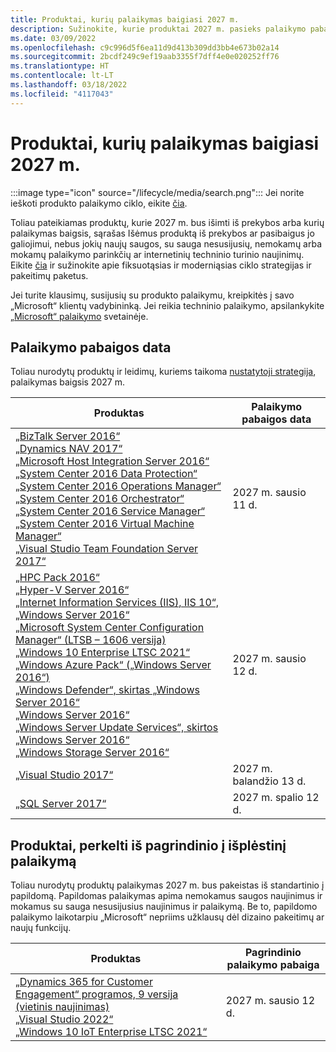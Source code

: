 ```yaml
---
title: Produktai, kurių palaikymas baigiasi 2027 m.
description: Sužinokite, kurie produktai 2027 m. pasieks palaikymo pabaigą arba pereis nuo pagrindinio palaikymo į išplėstinį palaikymą.
ms.date: 03/09/2022
ms.openlocfilehash: c9c996d5f6ea11d9d413b309dd3bb4e673b02a14
ms.sourcegitcommit: 2bcdf249c9ef19aab3355f7dff4e0e020252ff76
ms.translationtype: HT
ms.contentlocale: lt-LT
ms.lasthandoff: 03/18/2022
ms.locfileid: "4117043"
---
```

# <a name="products-ending-support-in-2027"></a>Produktai, kurių palaikymas baigiasi 2027 m.

:::image type="icon" source="/lifecycle/media/search.png":::
Jei norite ieškoti produkto palaikymo ciklo, eikite [čia](/lifecycle/products/).

Toliau pateikiamas produktų, kurie 2027 m. bus išimti iš prekybos arba kurių palaikymas baigsis, sąrašas Išėmus produktą iš prekybos ar pasibaigus jo galiojimui, nebus jokių naujų saugos, su sauga nesusijusių, nemokamų arba mokamų palaikymo parinkčių ar internetinių techninio turinio naujinimų. Eikite [čia](/lifecycle/overview/product-end-of-support-overview) ir sužinokite apie fiksuotąsias ir moderniąsias ciklo strategijas ir pakeitimų paketus.

Jei turite klausimų, susijusių su produkto palaikymu, kreipkitės į savo „Microsoft“ klientų vadybininką. Jei reikia techninio palaikymo, apsilankykite [„Microsoft“ palaikymo](https://support.microsoft.com/contactus/?ws=support) svetainėje.





## <a name="products-reaching-end-of-support"></a>Palaikymo pabaigos data

Toliau nurodytų produktų ir leidimų, kuriems taikoma [nustatytoji strategija](/lifecycle/policies/fixed), palaikymas baigsis 2027 m.

| Produktas | Palaikymo pabaigos data |
| --- | --- |
| [„BizTalk Server 2016“](/lifecycle/products/biztalk-server-2016?branch=live)<br>[„Dynamics NAV 2017“](/lifecycle/products/dynamics-nav-2017?branch=live)<br>[„Microsoft Host Integration Server 2016“](/lifecycle/products/microsoft-host-integration-server-2016?branch=live)<br>[„System Center 2016 Data Protection“](/lifecycle/products/system-center-2016-data-protection?branch=live)<br>[„System Center 2016 Operations Manager“](/lifecycle/products/system-center-2016-operations-manager?branch=live)<br>[„System Center 2016 Orchestrator“](/lifecycle/products/system-center-2016-orchestrator?branch=live)<br>[„System Center 2016 Service Manager“](/lifecycle/products/system-center-2016-service-manager?branch=live)<br>[„System Center 2016 Virtual Machine Manager“](/lifecycle/products/system-center-2016-virtual-machine-manager?branch=live)<br>[„Visual Studio Team Foundation Server 2017“](/lifecycle/products/visual-studio-team-foundation-server-2017?branch=live)<br> | 2027 m. sausio 11 d. |
| [„HPC Pack 2016“](/lifecycle/products/hpc-pack-2016?branch=live)<br>[„Hyper-V Server 2016“](/lifecycle/products/hyperv-server-2016?branch=live)<br>[„Internet Information Services (IIS), IIS 10“, „Windows Server 2016“](/lifecycle/products/internet-information-services-iis?branch=live)<br>[„Microsoft System Center Configuration Manager“ (LTSB – 1606 versija)](/lifecycle/products/microsoft-system-center-configuration-manager-ltsb-version-1606?branch=live)<br>[„Windows 10 Enterprise LTSC 2021“](/lifecycle/products/windows-10-enterprise-ltsc-2021?branch=live)<br>[„Windows Azure Pack“ („Windows Server 2016“)](/lifecycle/products/windows-azure-pack-on-windows-server-2016?branch=live)<br>[„Windows Defender“, skirtas „Windows Server 2016“](/lifecycle/products/windows-defender-for-windows-server-2016?branch=live)<br>[„Windows Server 2016“](/lifecycle/products/windows-server-2016?branch=live)<br>[„Windows Server Update Services“, skirtos „Windows Server 2016“](/lifecycle/products/windows-server-update-services-for-windows-server-2016?branch=live)<br>[„Windows Storage Server 2016“](/lifecycle/products/windows-storage-server-2016?branch=live)<br> | 2027 m. sausio 12 d. |
| [„Visual Studio 2017“](/lifecycle/products/visual-studio-2017?branch=live)<br> | 2027 m. balandžio 13 d. |
| [„SQL Server 2017“](/lifecycle/products/sql-server-2017?branch=live)<br> | 2027 m. spalio 12 d. |


## <a name="products-moving-to-extended-support"></a>Produktai, perkelti iš pagrindinio į išplėstinį palaikymą

Toliau nurodytų produktų palaikymas 2027 m. bus pakeistas iš standartinio į papildomą. Papildomas palaikymas apima nemokamus saugos naujinimus ir mokamus su sauga nesusijusius naujinimus ir palaikymą. Be to, papildomo palaikymo laikotarpiu „Microsoft“ nepriims užklausų dėl dizaino pakeitimų ar naujų funkcijų.

| Produktas | Pagrindinio palaikymo pabaiga |
| --- | --- |
| [„Dynamics 365 for Customer Engagement“ programos, 9 versija (vietinis naujinimas)](/lifecycle/products/dynamics-365-for-customer-engagement-apps-version-9-onpremises-update?branch=live)<br>[„Visual Studio 2022“](/lifecycle/products/visual-studio-2022?branch=live)<br>[„Windows 10 IoT Enterprise LTSC 2021“](/lifecycle/products/windows-10-iot-enterprise-ltsc-2021?branch=live)<br> | 2027 m. sausio 12 d. |
